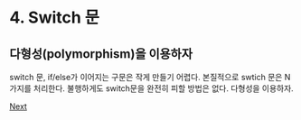 # 4. Switch 문

## **다형성\(polymorphism\)을 이용하자**

switch 문, if/else가 이어지는 구문은 작게 만들기 어렵다. 본질적으로 swtich 문은 N가지를 처리한다. 불행하게도 switch문을 완전히 피할 방법은 없다. 다형성을 이용하자.



[Next](5..md)